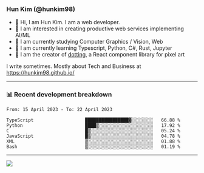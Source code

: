 ### Hun Kim (@hunkim98)

- 👋 Hi, I am Hun Kim. I am a web developer. 
- 🤔 I am interested in creating productive web services implementing AI/ML
- 🔭 I am currently studying Computer Graphics / Vision, Web 
- 🌱 I am currently learning Typescript, Python, C#, Rust, Jupyter
- 🎨 I am the creator of [dotting](hunkim98.github.io/dotting), a React component library for pixel art

I write sometimes. Mostly about Tech and Business at https://hunkim98.github.io/

---
### 📊 Recent development breakdown
<!--START_SECTION:waka-->

```text
From: 15 April 2023 - To: 22 April 2023

TypeScript                   ████████████████▓░░░░░░░░   66.88 %
Python                       ████▒░░░░░░░░░░░░░░░░░░░░   17.92 %
C                            █▒░░░░░░░░░░░░░░░░░░░░░░░   05.24 %
JavaScript                   █▒░░░░░░░░░░░░░░░░░░░░░░░   04.78 %
XML                          ▒░░░░░░░░░░░░░░░░░░░░░░░░   01.88 %
Bash                         ▒░░░░░░░░░░░░░░░░░░░░░░░░   01.19 %
```

<!--END_SECTION:waka-->
---

<!-- <div align='center'> -->
  <img align="center" src="https://github-readme-stats.vercel.app/api?username=hunkim98&theme=dark&show_icons=true"/>
<!-- </div> -->
<!--
**hunkim98/hunkim98** is a ✨ _special_ ✨ repository because its `README.md` (this file) appears on your GitHub profile.

Here are some ideas to get you started:

- 🔭 I’m currently working on ...
- 🌱 I’m currently learning ...
- 👯 I’m looking to collaborate on ...
- 🤔 I’m looking for help with ...
- 💬 Ask me about ...
- 📫 How to reach me: ...
- 😄 Pronouns: ...
- ⚡ Fun fact: ...
-->
